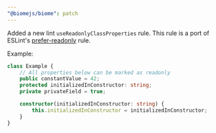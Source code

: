 ```yaml
---
"@biomejs/biome": patch
---
```


Added a new lint `useReadonlyClassProperties` rule.
This rule is a port of ESLint's [prefer-readonly](https://typescript-eslint.io/rules/prefer-readonly/) rule.

Example:

 ```ts
 class Example {
     // All properties below can be marked as readonly
     public constantValue = 42;
     protected initializedInConstructor: string;
     private privateField = true;

     constructor(initializedInConstructor: string) {
         this.initializedInConstructor = initializedInConstructor;
     }
 }
 ```
